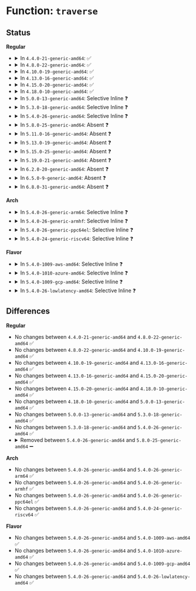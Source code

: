 # Function: <code>traverse</code>

## Status
<b>Regular</b>
<ul>
<li>
<details>
<summary>In <code>4.4.0-21-generic-amd64</code>: ✅</summary>

```c
int traverse(struct seq_file * m, loff_t offset)
```

```json
{
  "name": "traverse",
  "collision_type": "Unique Static",
  "inline_type": "No",
  "funcs": [
    {
      "addr": 18446744071581140880,
      "name": "traverse",
      "external": false,
      "loc": "fs/seq_file.c:100",
      "file": "fs/seq_file.c",
      "inline": "seen, unknown",
      "caller_inline": [],
      "caller_func": [
        "fs/seq_file.c:seq_lseek",
        "fs/seq_file.c:seq_read"
      ]
    }
  ],
  "symbols": [
    {
      "addr": 18446744071581140880,
      "name": "traverse",
      "section": ".text",
      "bind": "STB_LOCAL",
      "size": 484
    }
  ]
}
```
</details>
</li>
<li>
<details>
<summary>In <code>4.8.0-22-generic-amd64</code>: ✅</summary>

```c
int traverse(struct seq_file * m, loff_t offset)
```

```json
{
  "name": "traverse",
  "collision_type": "Unique Static",
  "inline_type": "No",
  "funcs": [
    {
      "addr": 18446744071581306400,
      "name": "traverse",
      "external": false,
      "loc": "fs/seq_file.c:101",
      "file": "fs/seq_file.c",
      "inline": "seen, unknown",
      "caller_inline": [],
      "caller_func": [
        "fs/seq_file.c:seq_lseek",
        "fs/seq_file.c:seq_read"
      ]
    }
  ],
  "symbols": [
    {
      "addr": 18446744071581306400,
      "name": "traverse",
      "section": ".text",
      "bind": "STB_LOCAL",
      "size": 484
    }
  ]
}
```
</details>
</li>
<li>
<details>
<summary>In <code>4.10.0-19-generic-amd64</code>: ✅</summary>

```c
int traverse(struct seq_file * m, loff_t offset)
```

```json
{
  "name": "traverse",
  "collision_type": "Unique Static",
  "inline_type": "No",
  "funcs": [
    {
      "addr": 18446744071581385424,
      "name": "traverse",
      "external": false,
      "loc": "fs/seq_file.c:101",
      "file": "fs/seq_file.c",
      "inline": "seen, unknown",
      "caller_inline": [],
      "caller_func": [
        "fs/seq_file.c:seq_lseek",
        "fs/seq_file.c:seq_read"
      ]
    }
  ],
  "symbols": [
    {
      "addr": 18446744071581385424,
      "name": "traverse",
      "section": ".text",
      "bind": "STB_LOCAL",
      "size": 484
    }
  ]
}
```
</details>
</li>
<li>
<details>
<summary>In <code>4.13.0-16-generic-amd64</code>: ✅</summary>

```c
int traverse(struct seq_file * m, loff_t offset)
```

```json
{
  "name": "traverse",
  "collision_type": "Unique Static",
  "inline_type": "No",
  "funcs": [
    {
      "addr": 18446744071581440624,
      "name": "traverse",
      "external": false,
      "loc": "fs/seq_file.c:87",
      "file": "fs/seq_file.c",
      "inline": "seen, unknown",
      "caller_inline": [],
      "caller_func": [
        "fs/seq_file.c:seq_lseek",
        "fs/seq_file.c:seq_read"
      ]
    }
  ],
  "symbols": [
    {
      "addr": 18446744071581440624,
      "name": "traverse",
      "section": ".text",
      "bind": "STB_LOCAL",
      "size": 529
    }
  ]
}
```
</details>
</li>
<li>
<details>
<summary>In <code>4.15.0-20-generic-amd64</code>: ✅</summary>

```c
int traverse(struct seq_file * m, loff_t offset)
```

```json
{
  "name": "traverse",
  "collision_type": "Unique Static",
  "inline_type": "No",
  "funcs": [
    {
      "addr": 18446744071581582496,
      "name": "traverse",
      "external": false,
      "loc": "fs/seq_file.c:88",
      "file": "fs/seq_file.c",
      "inline": "seen, unknown",
      "caller_inline": [],
      "caller_func": [
        "fs/seq_file.c:seq_lseek",
        "fs/seq_file.c:seq_read"
      ]
    }
  ],
  "symbols": [
    {
      "addr": 18446744071581582496,
      "name": "traverse",
      "section": ".text",
      "bind": "STB_LOCAL",
      "size": 559
    }
  ]
}
```
</details>
</li>
<li>
<details>
<summary>In <code>4.18.0-10-generic-amd64</code>: ✅</summary>

```c
int traverse(struct seq_file * m, loff_t offset)
```

```json
{
  "name": "traverse",
  "collision_type": "Unique Static",
  "inline_type": "No",
  "funcs": [
    {
      "addr": 18446744071581739632,
      "name": "traverse",
      "external": false,
      "loc": "fs/seq_file.c:91",
      "file": "fs/seq_file.c",
      "inline": "seen, unknown",
      "caller_inline": [],
      "caller_func": [
        "fs/seq_file.c:seq_lseek",
        "fs/seq_file.c:seq_read"
      ]
    }
  ],
  "symbols": [
    {
      "addr": 18446744071581739632,
      "name": "traverse",
      "section": ".text",
      "bind": "STB_LOCAL",
      "size": 551
    }
  ]
}
```
</details>
</li>
<li>
<details>
<summary>In <code>5.0.0-13-generic-amd64</code>: Selective Inline ❓</summary>

```c
int traverse(struct seq_file * m, loff_t offset)
```

```json
{
  "name": "traverse",
  "collision_type": "Unique Static",
  "inline_type": "Selective",
  "funcs": [
    {
      "addr": 18446744071581828112,
      "name": "traverse",
      "external": false,
      "loc": "fs/seq_file.c:91",
      "file": "fs/seq_file.c",
      "inline": "not declared, inlined",
      "caller_inline": [],
      "caller_func": [
        "fs/seq_file.c:seq_lseek",
        "fs/seq_file.c:seq_read"
      ]
    }
  ],
  "symbols": [
    {
      "addr": 18446744071581828112,
      "name": "traverse",
      "section": ".text",
      "bind": "STB_LOCAL",
      "size": 475
    }
  ]
}
```
</details>
</li>
<li>
<details>
<summary>In <code>5.3.0-18-generic-amd64</code>: Selective Inline ❓</summary>

```c
int traverse(struct seq_file * m, loff_t offset)
```

```json
{
  "name": "traverse",
  "collision_type": "Unique Static",
  "inline_type": "Selective",
  "funcs": [
    {
      "addr": 18446744071581952272,
      "name": "traverse",
      "external": false,
      "loc": "fs/seq_file.c:91",
      "file": "fs/seq_file.c",
      "inline": "not declared, inlined",
      "caller_inline": [],
      "caller_func": [
        "fs/seq_file.c:seq_lseek",
        "fs/seq_file.c:seq_read"
      ]
    }
  ],
  "symbols": [
    {
      "addr": 18446744071581952272,
      "name": "traverse",
      "section": ".text",
      "bind": "STB_LOCAL",
      "size": 486
    }
  ]
}
```
</details>
</li>
<li>
<details>
<summary>In <code>5.4.0-26-generic-amd64</code>: Selective Inline ❓</summary>

```c
int traverse(struct seq_file * m, loff_t offset)
```

```json
{
  "name": "traverse",
  "collision_type": "Unique Static",
  "inline_type": "Selective",
  "funcs": [
    {
      "addr": 18446744071582024928,
      "name": "traverse",
      "external": false,
      "loc": "fs/seq_file.c:91",
      "file": "fs/seq_file.c",
      "inline": "not declared, inlined",
      "caller_inline": [],
      "caller_func": [
        "fs/seq_file.c:seq_lseek",
        "fs/seq_file.c:seq_read"
      ]
    }
  ],
  "symbols": [
    {
      "addr": 18446744071582024928,
      "name": "traverse",
      "section": ".text",
      "bind": "STB_LOCAL",
      "size": 486
    }
  ]
}
```
</details>
</li>
<li>
<details>
<summary>In <code>5.8.0-25-generic-amd64</code>: Absent ❓</summary>

```json
{
  "name": "traverse",
  "collision_type": "Unique Static",
  "inline_type": "Selective",
  "funcs": [
    {
      "addr": 18446744071582260370,
      "name": "traverse",
      "external": false,
      "loc": "fs/seq_file.c:86",
      "file": "fs/seq_file.c",
      "inline": "not declared, inlined",
      "caller_inline": [
        "fs/seq_file.c:seq_lseek",
        "fs/seq_file.c:seq_read"
      ],
      "caller_func": [
        "fs/seq_file.c:seq_lseek",
        "fs/seq_file.c:seq_read"
      ]
    }
  ],
  "symbols": [
    {
      "addr": 18446744071582259248,
      "name": "traverse.part.0",
      "section": ".text",
      "bind": "STB_LOCAL",
      "size": 373
    }
  ]
}
```
</details>
</li>
<li>
<details>
<summary>In <code>5.11.0-16-generic-amd64</code>: Absent ❓</summary>

```json
{
  "name": "traverse",
  "collision_type": "Unique Static",
  "inline_type": "Selective",
  "funcs": [
    {
      "addr": 18446744071582311250,
      "name": "traverse",
      "external": false,
      "loc": "fs/seq_file.c:87",
      "file": "fs/seq_file.c",
      "inline": "not declared, inlined",
      "caller_inline": [
        "fs/seq_file.c:seq_lseek",
        "fs/seq_file.c:seq_read_iter"
      ],
      "caller_func": [
        "fs/seq_file.c:seq_lseek",
        "fs/seq_file.c:seq_read_iter"
      ]
    }
  ],
  "symbols": [
    {
      "addr": 18446744071582308512,
      "name": "traverse.part.0",
      "section": ".text",
      "bind": "STB_LOCAL",
      "size": 355
    }
  ]
}
```
</details>
</li>
<li>
<details>
<summary>In <code>5.13.0-19-generic-amd64</code>: Absent ❓</summary>

```json
{
  "name": "traverse",
  "collision_type": "Unique Static",
  "inline_type": "Selective",
  "funcs": [
    {
      "addr": 18446744071582340146,
      "name": "traverse",
      "external": false,
      "loc": "fs/seq_file.c:90",
      "file": "fs/seq_file.c",
      "inline": "not declared, inlined",
      "caller_inline": [
        "fs/seq_file.c:seq_lseek",
        "fs/seq_file.c:seq_read_iter"
      ],
      "caller_func": [
        "fs/seq_file.c:seq_lseek",
        "fs/seq_file.c:seq_read_iter"
      ]
    }
  ],
  "symbols": [
    {
      "addr": 18446744071582338080,
      "name": "traverse.part.0",
      "section": ".text",
      "bind": "STB_LOCAL",
      "size": 385
    }
  ]
}
```
</details>
</li>
<li>
<details>
<summary>In <code>5.15.0-25-generic-amd64</code>: Absent ❓</summary>

```json
{
  "name": "traverse",
  "collision_type": "Unique Static",
  "inline_type": "Selective",
  "funcs": [
    {
      "addr": 18446744071582660674,
      "name": "traverse",
      "external": false,
      "loc": "fs/seq_file.c:90",
      "file": "fs/seq_file.c",
      "inline": "not declared, inlined",
      "caller_inline": [
        "fs/seq_file.c:seq_lseek",
        "fs/seq_file.c:seq_read_iter"
      ],
      "caller_func": [
        "fs/seq_file.c:seq_lseek",
        "fs/seq_file.c:seq_read_iter"
      ]
    }
  ],
  "symbols": [
    {
      "addr": 18446744071582658608,
      "name": "traverse.part.0",
      "section": ".text",
      "bind": "STB_LOCAL",
      "size": 385
    }
  ]
}
```
</details>
</li>
<li>
<details>
<summary>In <code>5.19.0-21-generic-amd64</code>: Absent ❓</summary>

```json
{
  "name": "traverse",
  "collision_type": "Unique Static",
  "inline_type": "Selective",
  "funcs": [
    {
      "addr": 18446744071583200664,
      "name": "traverse",
      "external": false,
      "loc": "fs/seq_file.c:90",
      "file": "fs/seq_file.c",
      "inline": "not declared, inlined",
      "caller_inline": [
        "fs/seq_file.c:seq_lseek",
        "fs/seq_file.c:seq_read_iter"
      ],
      "caller_func": [
        "fs/seq_file.c:seq_lseek",
        "fs/seq_file.c:seq_read_iter"
      ]
    }
  ],
  "symbols": [
    {
      "addr": 18446744071583198656,
      "name": "traverse.part.0.constprop.0",
      "section": ".text",
      "bind": "STB_LOCAL",
      "size": 422
    }
  ]
}
```
</details>
</li>
<li>
<details>
<summary>In <code>6.2.0-20-generic-amd64</code>: Absent ❓</summary>

```json
{
  "name": "traverse",
  "collision_type": "Unique Static",
  "inline_type": "Selective",
  "funcs": [
    {
      "addr": 18446744071583776856,
      "name": "traverse",
      "external": false,
      "loc": "fs/seq_file.c:90",
      "file": "fs/seq_file.c",
      "inline": "not declared, inlined",
      "caller_inline": [
        "fs/seq_file.c:seq_lseek",
        "fs/seq_file.c:seq_read_iter"
      ],
      "caller_func": [
        "fs/seq_file.c:seq_lseek",
        "fs/seq_file.c:seq_read_iter"
      ]
    }
  ],
  "symbols": [
    {
      "addr": 18446744071583774832,
      "name": "traverse.part.0.constprop.0",
      "section": ".text",
      "bind": "STB_LOCAL",
      "size": 422
    }
  ]
}
```
</details>
</li>
<li>
<details>
<summary>In <code>6.5.0-9-generic-amd64</code>: Absent ❓</summary>

```json
{
  "name": "traverse",
  "collision_type": "Unique Static",
  "inline_type": "Selective",
  "funcs": [
    {
      "addr": 18446744071583994124,
      "name": "traverse",
      "external": false,
      "loc": "fs/seq_file.c:90",
      "file": "fs/seq_file.c",
      "inline": "not declared, inlined",
      "caller_inline": [
        "fs/seq_file.c:seq_lseek",
        "fs/seq_file.c:seq_read_iter"
      ],
      "caller_func": [
        "fs/seq_file.c:seq_lseek",
        "fs/seq_file.c:seq_read_iter"
      ]
    }
  ],
  "symbols": [
    {
      "addr": 18446744071583992048,
      "name": "traverse.part.0.constprop.0",
      "section": ".text",
      "bind": "STB_LOCAL",
      "size": 422
    }
  ]
}
```
</details>
</li>
<li>
<details>
<summary>In <code>6.8.0-31-generic-amd64</code>: Absent ❓</summary>

```json
{
  "name": "traverse",
  "collision_type": "Unique Static",
  "inline_type": "Selective",
  "funcs": [
    {
      "addr": 18446744071584206828,
      "name": "traverse",
      "external": false,
      "loc": "fs/seq_file.c:90",
      "file": "fs/seq_file.c",
      "inline": "not declared, inlined",
      "caller_inline": [
        "fs/seq_file.c:seq_lseek",
        "fs/seq_file.c:seq_read_iter"
      ],
      "caller_func": [
        "fs/seq_file.c:seq_lseek",
        "fs/seq_file.c:seq_read_iter"
      ]
    }
  ],
  "symbols": [
    {
      "addr": 18446744071584204672,
      "name": "traverse.part.0.constprop.0",
      "section": ".text",
      "bind": "STB_LOCAL",
      "size": 422
    }
  ]
}
```
</details>
</li>
</ul>
<b>Arch</b>
<ul>
<li>
<details>
<summary>In <code>5.4.0-26-generic-arm64</code>: Selective Inline ❓</summary>

```c
int traverse(struct seq_file * m, loff_t offset)
```

```json
{
  "name": "traverse",
  "collision_type": "Unique Static",
  "inline_type": "Selective",
  "funcs": [
    {
      "addr": 18446603336493548008,
      "name": "traverse",
      "external": false,
      "loc": "fs/seq_file.c:91",
      "file": "fs/seq_file.c",
      "inline": "not declared, inlined",
      "caller_inline": [],
      "caller_func": [
        "fs/seq_file.c:seq_lseek",
        "fs/seq_file.c:seq_read"
      ]
    }
  ],
  "symbols": [
    {
      "addr": 18446603336493548008,
      "name": "traverse",
      "section": ".text",
      "bind": "STB_LOCAL",
      "size": 432
    }
  ]
}
```
</details>
</li>
<li>
<details>
<summary>In <code>5.4.0-26-generic-armhf</code>: Selective Inline ❓</summary>

```c
int traverse(struct seq_file * m, loff_t offset)
```

```json
{
  "name": "traverse",
  "collision_type": "Unique Static",
  "inline_type": "Selective",
  "funcs": [
    {
      "addr": 3227097364,
      "name": "traverse",
      "external": false,
      "loc": "fs/seq_file.c:91",
      "file": "fs/seq_file.c",
      "inline": "not declared, inlined",
      "caller_inline": [],
      "caller_func": [
        "fs/seq_file.c:seq_lseek",
        "fs/seq_file.c:seq_read"
      ]
    }
  ],
  "symbols": [
    {
      "addr": 3227097364,
      "name": "traverse",
      "section": ".text",
      "bind": "STB_LOCAL",
      "size": 484
    }
  ]
}
```
</details>
</li>
<li>
<details>
<summary>In <code>5.4.0-26-generic-ppc64el</code>: Selective Inline ❓</summary>

```c
int traverse(struct seq_file * m, loff_t offset)
```

```json
{
  "name": "traverse",
  "collision_type": "Unique Static",
  "inline_type": "Selective",
  "funcs": [
    {
      "addr": 13835058055287117936,
      "name": "traverse",
      "external": false,
      "loc": "fs/seq_file.c:91",
      "file": "fs/seq_file.c",
      "inline": "not declared, inlined",
      "caller_inline": [],
      "caller_func": [
        "fs/seq_file.c:seq_lseek",
        "fs/seq_file.c:seq_read"
      ]
    }
  ],
  "symbols": [
    {
      "addr": 13835058055287117936,
      "name": "traverse",
      "section": ".text",
      "bind": "STB_LOCAL",
      "size": 700
    }
  ]
}
```
</details>
</li>
<li>
<details>
<summary>In <code>5.4.0-24-generic-riscv64</code>: Selective Inline ❓</summary>

```c
int traverse(struct seq_file * m, loff_t offset)
```

```json
{
  "name": "traverse",
  "collision_type": "Unique Static",
  "inline_type": "Selective",
  "funcs": [
    {
      "addr": 18446743936273209964,
      "name": "traverse",
      "external": false,
      "loc": "fs/seq_file.c:91",
      "file": "fs/seq_file.c",
      "inline": "not declared, inlined",
      "caller_inline": [],
      "caller_func": [
        "fs/seq_file.c:seq_lseek",
        "fs/seq_file.c:seq_read"
      ]
    }
  ],
  "symbols": [
    {
      "addr": 18446743936273209964,
      "name": "traverse",
      "section": ".text",
      "bind": "STB_LOCAL",
      "size": 312
    }
  ]
}
```
</details>
</li>
</ul>
<b>Flavor</b>
<ul>
<li>
<details>
<summary>In <code>5.4.0-1009-aws-amd64</code>: Selective Inline ❓</summary>

```c
int traverse(struct seq_file * m, loff_t offset)
```

```json
{
  "name": "traverse",
  "collision_type": "Unique Static",
  "inline_type": "Selective",
  "funcs": [
    {
      "addr": 18446744071581993664,
      "name": "traverse",
      "external": false,
      "loc": "fs/seq_file.c:91",
      "file": "fs/seq_file.c",
      "inline": "not declared, inlined",
      "caller_inline": [],
      "caller_func": [
        "fs/seq_file.c:seq_lseek",
        "fs/seq_file.c:seq_read"
      ]
    }
  ],
  "symbols": [
    {
      "addr": 18446744071581993664,
      "name": "traverse",
      "section": ".text",
      "bind": "STB_LOCAL",
      "size": 486
    }
  ]
}
```
</details>
</li>
<li>
<details>
<summary>In <code>5.4.0-1010-azure-amd64</code>: Selective Inline ❓</summary>

```c
int traverse(struct seq_file * m, loff_t offset)
```

```json
{
  "name": "traverse",
  "collision_type": "Unique Static",
  "inline_type": "Selective",
  "funcs": [
    {
      "addr": 18446744071581931232,
      "name": "traverse",
      "external": false,
      "loc": "fs/seq_file.c:91",
      "file": "fs/seq_file.c",
      "inline": "not declared, inlined",
      "caller_inline": [],
      "caller_func": [
        "fs/seq_file.c:seq_lseek",
        "fs/seq_file.c:seq_read"
      ]
    }
  ],
  "symbols": [
    {
      "addr": 18446744071581931232,
      "name": "traverse",
      "section": ".text",
      "bind": "STB_LOCAL",
      "size": 486
    }
  ]
}
```
</details>
</li>
<li>
<details>
<summary>In <code>5.4.0-1009-gcp-amd64</code>: Selective Inline ❓</summary>

```c
int traverse(struct seq_file * m, loff_t offset)
```

```json
{
  "name": "traverse",
  "collision_type": "Unique Static",
  "inline_type": "Selective",
  "funcs": [
    {
      "addr": 18446744071581984944,
      "name": "traverse",
      "external": false,
      "loc": "fs/seq_file.c:91",
      "file": "fs/seq_file.c",
      "inline": "not declared, inlined",
      "caller_inline": [],
      "caller_func": [
        "fs/seq_file.c:seq_lseek",
        "fs/seq_file.c:seq_read"
      ]
    }
  ],
  "symbols": [
    {
      "addr": 18446744071581984944,
      "name": "traverse",
      "section": ".text",
      "bind": "STB_LOCAL",
      "size": 486
    }
  ]
}
```
</details>
</li>
<li>
<details>
<summary>In <code>5.4.0-26-lowlatency-amd64</code>: Selective Inline ❓</summary>

```c
int traverse(struct seq_file * m, loff_t offset)
```

```json
{
  "name": "traverse",
  "collision_type": "Unique Static",
  "inline_type": "Selective",
  "funcs": [
    {
      "addr": 18446744071582055408,
      "name": "traverse",
      "external": false,
      "loc": "fs/seq_file.c:91",
      "file": "fs/seq_file.c",
      "inline": "not declared, inlined",
      "caller_inline": [],
      "caller_func": [
        "fs/seq_file.c:seq_lseek",
        "fs/seq_file.c:seq_read"
      ]
    }
  ],
  "symbols": [
    {
      "addr": 18446744071582055408,
      "name": "traverse",
      "section": ".text",
      "bind": "STB_LOCAL",
      "size": 486
    }
  ]
}
```
</details>
</li>
</ul>

## Differences
<b>Regular</b>
<ul>
<li>
No changes between <code>4.4.0-21-generic-amd64</code> and <code>4.8.0-22-generic-amd64</code> ✅
</li>
<li>
No changes between <code>4.8.0-22-generic-amd64</code> and <code>4.10.0-19-generic-amd64</code> ✅
</li>
<li>
No changes between <code>4.10.0-19-generic-amd64</code> and <code>4.13.0-16-generic-amd64</code> ✅
</li>
<li>
No changes between <code>4.13.0-16-generic-amd64</code> and <code>4.15.0-20-generic-amd64</code> ✅
</li>
<li>
No changes between <code>4.15.0-20-generic-amd64</code> and <code>4.18.0-10-generic-amd64</code> ✅
</li>
<li>
No changes between <code>4.18.0-10-generic-amd64</code> and <code>5.0.0-13-generic-amd64</code> ✅
</li>
<li>
No changes between <code>5.0.0-13-generic-amd64</code> and <code>5.3.0-18-generic-amd64</code> ✅
</li>
<li>
No changes between <code>5.3.0-18-generic-amd64</code> and <code>5.4.0-26-generic-amd64</code> ✅
</li>
<li>
<details>
<summary>Removed between <code>5.4.0-26-generic-amd64</code> and <code>5.8.0-25-generic-amd64</code> ➖</summary>

```c
int traverse(struct seq_file * m, loff_t offset)
```
</details>
</li>
</ul>
<b>Arch</b>
<ul>
<li>
No changes between <code>5.4.0-26-generic-amd64</code> and <code>5.4.0-26-generic-arm64</code> ✅
</li>
<li>
No changes between <code>5.4.0-26-generic-amd64</code> and <code>5.4.0-26-generic-armhf</code> ✅
</li>
<li>
No changes between <code>5.4.0-26-generic-amd64</code> and <code>5.4.0-26-generic-ppc64el</code> ✅
</li>
<li>
No changes between <code>5.4.0-26-generic-amd64</code> and <code>5.4.0-24-generic-riscv64</code> ✅
</li>
</ul>
<b>Flavor</b>
<ul>
<li>
No changes between <code>5.4.0-26-generic-amd64</code> and <code>5.4.0-1009-aws-amd64</code> ✅
</li>
<li>
No changes between <code>5.4.0-26-generic-amd64</code> and <code>5.4.0-1010-azure-amd64</code> ✅
</li>
<li>
No changes between <code>5.4.0-26-generic-amd64</code> and <code>5.4.0-1009-gcp-amd64</code> ✅
</li>
<li>
No changes between <code>5.4.0-26-generic-amd64</code> and <code>5.4.0-26-lowlatency-amd64</code> ✅
</li>
</ul>
